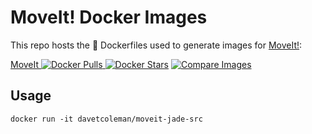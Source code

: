 # MoveIt! Docker Images
This repo hosts the :whale: Dockerfiles used to generate images for [MoveIt!](moveit.ros.org):

[MoveIt ![Docker Pulls](https://img.shields.io/docker/pulls/_/moveit.svg) ![Docker Stars](https://img.shields.io/docker/stars/_/moveit.svg)](https://registry.hub.docker.com/_/moveit/)
[![Compare Images](https://badge.imagelayers.io/moveit:latest.svg)](https://imagelayers.io/?images=moveit:indigo-moveit-core)

## Usage

    docker run -it davetcoleman/moveit-jade-src
